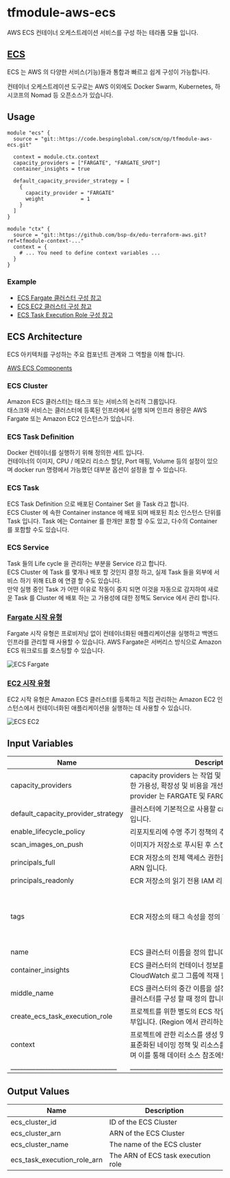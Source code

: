 # tfmodule-aws-ecs

AWS ECS 컨테이너 오케스트레이션 서비스를 구성 하는 테라폼 모듈 입니다.

## [ECS](https://docs.aws.amazon.com/ko_kr/AmazonECS/latest/developerguide/Welcome.html)
ECS 는 AWS 의 다양한 서비스(기능)들과 통합과 빠르고 쉽게 구성이 가능합니다.

컨테이너 오케스트레이션 도구로는 AWS 이외에도 Docker Swarm, Kubernetes, 하시코프의 Nomad 등 오픈소스가 있습니다.

## Usage

```
module "ecs" {
  source = "git::https://code.bespinglobal.com/scm/op/tfmodule-aws-ecs.git"
  
  context = module.ctx.context
  capacity_providers = ["FARGATE", "FARGATE_SPOT"]
  container_insights = true

  default_capacity_provider_strategy = [
    {
      capacity_provider = "FARGATE"
      weight            = 1
    }
  ]
}

module "ctx" {
  source = "git::https://github.com/bsp-dx/edu-terraform-aws.git?ref=tfmodule-context-..."
  context = {  
    # ... You need to define context variables ...
  }
}
```

### Example
- [ECS Fargate 클러스터 구성 참고](./docs/snippet-ecs-fargate.md)
- [ECS EC2 클러스터 구성 참고](./docs/snippet-ecs-ec2.md)
- [ECS Task Execution Role 구성 참고](./docs/snippet-ecs-task-execution-role.md)


## ECS Architecture
ECS 아키텍처를 구성하는 주요 컴포넌트 관계와 그 역할을 이해 합니다.

[AWS ECS Components](https://docs.aws.amazon.com/AmazonECS/latest/developerguide/welcome-features.html)

### ECS Cluster
Amazon ECS 클러스터는 태스크 또는 서비스의 논리적 그룹입니다.  
태스크와 서비스는 클러스터에 등록된 인프라에서 실행 되며 인프라 용량은 AWS Fargate 또는 Amazon EC2 인스턴스가 있습니다.

### ECS Task Definition
Docker 컨테이너를 실행하기 위해 정의한 세트 입니다.  
컨테이너의 이미지, CPU / 메모리 리소스 할당, Port 매핑, Volume 등의 설정이 있으며 docker run 명령에서 가능했던 대부분 옵션이 설정을 할 수 있습니다.

### ECS Task
ECS Task Definition 으로 배포된 Container Set 을 Task 라고 합니다.   
ECS Cluster 에 속한 Container instance 에 배포 되며 배포된 최소 인스턴스 단위를 Task 입니다.
Task 에는 Container 를 한개만 포함 할 수도 있고, 다수의 Container 를 포함할 수도 있습니다.

### ECS Service
Task 들의 Life cycle 을 관리하는 부분을 Service 라고 합니다.  
ECS Cluster 에 Task 를 몇개나 배포 할 것인지 결정 하고, 실제 Task 들을 외부에 서비스 하기 위해 ELB 에 연결 할 수도 있습니다.  
만약 실행 중인 Task 가 어떤 이유로 작동이 중지 되면 이것을 자동으로 감지하여 새로운 Task 를 Cluster 에 배포 하는 고 가용성에 대한 정책도 Service 에서 관리 합니다.


### [Fargate 시작 유형](https://docs.aws.amazon.com/ko_kr/AmazonECS/latest/developerguide/launch_types.html)

Fargate 시작 유형은 프로비저닝 없이 컨테이너화된 애플리케이션을 실행하고 백엔드 인프라를 관리할 때 사용할 수 있습니다. AWS Fargate은 서버리스 방식으로 Amazon ECS 워크로드를 호스팅할 수 있습니다.

![ECS Fargate](https://docs.aws.amazon.com/ko_kr/AmazonECS/latest/developerguide/images/overview-fargate.png)


### [EC2 시작 유형](https://docs.aws.amazon.com/ko_kr/AmazonECS/latest/developerguide/launch_types.html)

EC2 시작 유형은 Amazon ECS 클러스터를 등록하고 직접 관리하는 Amazon EC2 인스턴스에서 컨테이너화된 애플리케이션을 실행하는 데 사용할 수 있습니다.

![ECS EC2](https://docs.aws.amazon.com/ko_kr/AmazonECS/latest/developerguide/images/overview-standard.png)


## Input Variables

| Name | Description | Type | Example | Required |
|------|-------------|------|---------|:--------:|
| capacity_providers | capacity providers 는 작업 및 서비스를 실행하는 데 필요한 가용성, 확장성 및 비용을 개선합니다. 유효한 capacity provider 는 FARGATE 및 FARGATE_SPOT 입니다. | list(string) | ["FARGATE", "FARGATE_SPOT"] | No |
| default_capacity_provider_strategy | 클러스터에 기본적으로 사용할 capacity_providers 전략입니다. | list(map(any)) | {} | No |
| enable_lifecycle_policy | 리포지토리에 수명 주기 정책의 추가 여부를 설정 합니다. | bool | false| No |
| scan_images_on_push | 이미지가 저장소로 푸시된 후 스캔 여부를 설정 합니다. | bool | true| No |
| principals_full     | ECR 저장소의 전체 액세스 권한을 가지는 IAM 리소스 ARN 입니다. | list(string) | ["arn:aws:iam::111111:user/apple_arn", "arn:aws:iam::111111:role/admin_arn"] | No |
| principals_readonly | ECR 저장소의 읽기 전용 IAM 리소스 ARN 입니다. | list(string) | ["*"] | No |
| tags | ECR 저장소의 태그 속성을 정의 합니다. | obejct({}) | <pre>{<br>    Project = "simple"<br>    Environment = "Test"<br>    Team = "DX"<br>    Owner = "symplesims@email.com"<br>}</pre> | Yes |
| name | ECS 클러스터 이름을 정의 합니다. | string | - | No |
| container_insights | ECS 클러스터의 컨테이너 정보를 식별하기 위해 CloudWatch 로그 그룹에 적재 할지 여부입니다. | bool | false | No |
| middle_name | ECS 클러스터의 중간 이름을 설정 합니다. (여러개의 ECS 클러스터를 구성 할 때 정의 합니다.) | string | - | No |
| create_ecs_task_execution_role | 프로젝트를 위한 별도의 ECS 작업 실행 역할을 생성할지 여부입니다. (Region 에서 관리하는 것을 권장합니다.) | bool | false | No |
| context | 프로젝트에 관한 리소스를 생성 및 관리에 참조 되는 정보로 표준화된 네이밍 정책 및 리소스를 위한 속성 정보를 포함하며 이를 통해 데이터 소스 참조에도 활용됩니다. | object({}) | - | Yes |
| __________________________________ | ______________________________________________________ | ___ | ___ | ___ |


## Output Values

| Name | Description | 
|------|-------------|
| ecs_cluster_id  | ID of the ECS Cluster |
| ecs_cluster_arn | ARN of the ECS Cluster | 
| ecs_cluster_name| The name of the ECS cluster | 
| ecs_task_execution_role_arn| The ARN of ECS task execution role | 

